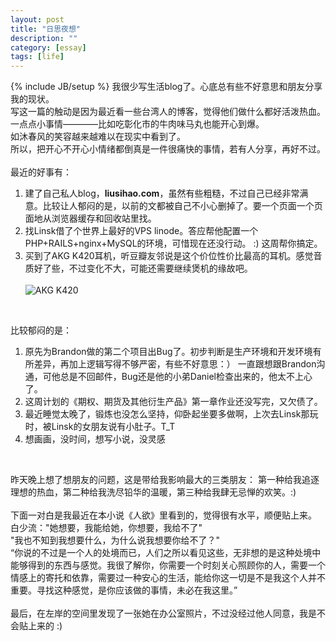 ```yaml
---
layout: post
title: "日思夜想"
description: ""
category: [essay]
tags: [life]
---
```

{% include JB/setup %}
我很少写生活blog了。心底总有些不好意思和朋友分享我的现状。
<br>
写这一篇的触动是因为最近看一些台湾人的博客，觉得他们做什么都好活泼热血。一点点小事情————比如吃彰化市的牛肉味马丸也能开心到爆。
<br>
如沐春风的笑容越来越难以在现实中看到了。
<br>
所以，把开心不开心小情绪都倒真是一件很痛快的事情，若有人分享，再好不过。
<br><br>
最近的好事有：
1. 建了自己私人blog，**liusihao.com**，虽然有些粗糙，不过自己已经非常满意。比较让人郁闷的是，以前的文都被自己不小心删掉了。要一个页面一个页面地从浏览器缓存和回收站里找。
2. 找Linsk借了个世界上最好的VPS linode。答应帮他配置一个PHP+RAILS+nginx+MySQL的环境，可惜现在还没行动。 :) 这周帮你搞定。
3. 买到了AKG K420耳机，听豆瓣友邻说是这个价位性价比最高的耳机。感觉音质好了些，不过变化不大，可能还需要继续煲机的缘故吧。<br><br>
	![AKG K420](http://farm9.staticflickr.com/8302/7870106782_c43586a887.jpg)

<br>

比较郁闷的是：  
1. 原先为Brandon做的第二个项目出Bug了。初步判断是生产环境和开发环境有所差异，再加上逻辑写得不够严密，有些不好意思：） 一直跟想跟Brandon沟通，可他总是不回邮件，Bug还是他的小弟Daniel检查出来的，他太不上心了。  
2. 这周计划的《期权、期货及其他衍生产品》第一章作业还没写完，又欠债了。  
3. 最近睡觉太晚了，锻炼也没怎么坚持，仰卧起坐要多做啊，上次去Linsk那玩时，被Linsk的女朋友说有小肚子。T_T  
4. 想画画，没时间，想写小说，没灵感  

<br>  

昨天晚上想了想朋友的问题，这是带给我影响最大的三类朋友：
第一种给我追逐理想的热血，第二种给我洗尽铅华的温暖，第三种给我肆无忌惮的欢笑。:)
<br><br>
下面一对白是我最近在本小说《人欲》里看到的，觉得很有水平，顺便贴上来。
<br>
白少流："她想要，我能给她，你想要，我给不了"
<br>
"我也不知到我想要什么，为什么说我想要你给不了？"
<br>
“你说的不过是一个人的处境而已，人们之所以看见这些，无非想的是这种处境中能够得到的东西与感觉。我很了解你，你需要一个时刻关心照顾你的人，需要一个情感上的寄托和依靠，需要过一种安心的生活，能给你这一切是不是我这个人并不重要。寻找这种感觉，是你应该做的事情，未必在我这里。”
<br><br>
最后，在左岸的空间里发现了一张她在办公室照片，不过没经过他人同意，我是不会贴上来的 :)
